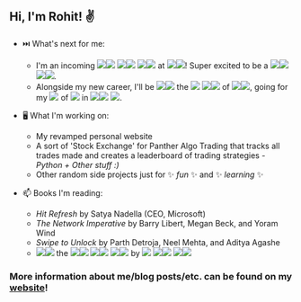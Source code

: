 ## Hi, I'm Rohit! ✌️


- ⏭️ What's next for me: 
  * I'm an incoming ![](https://bit.ly/3nIfCrr)![](https://bit.ly/3nIfCrr) ![](https://bit.ly/3nIfCrr)![](https://bit.ly/3nIfCrr) ![](https://bit.ly/3nIfCrr)![](https://bit.ly/3nIfCrr) at ![](https://bit.ly/3nIfCrr)![](https://bit.ly/3nIfCrr)! Super excited to be a ![](https://bit.ly/3nIfCrr)![](https://bit.ly/3nIfCrr) ![](https://bit.ly/3nIfCrr)![](https://bit.ly/3nIfCrr).
  * Alongside my new career, I'll be ![](https://bit.ly/3nIfCrr)![](https://bit.ly/3nIfCrr) the ![](https://bit.ly/3nIfCrr) ![](https://bit.ly/3nIfCrr)![](https://bit.ly/3nIfCrr) of ![](https://bit.ly/3nIfCrr)![](https://bit.ly/3nIfCrr), going for my ![](https://bit.ly/3nIfCrr) of ![](https://bit.ly/3nIfCrr) in ![](https://bit.ly/3nIfCrr)![](https://bit.ly/3nIfCrr) ![](https://bit.ly/3nIfCrr).

- 🖥️ What I'm working on:
  * My revamped personal website
  * A sort of 'Stock Exchange' for Panther Algo Trading that tracks all trades made and creates a leaderboard of trading strategies - *Python + Other stuff :)*
  * Other random side projects just for ✨ _fun_ ✨ and ✨ _learning_ ✨

- 📫 Books I'm reading:
  * *Hit Refresh* by Satya Nadella (CEO, Microsoft)
  * *The Network Imperative* by  Barry Libert, Megan Beck, and Yoram Wind
  * *Swipe to Unlock* by Parth Detroja, Neel Mehta, and Aditya Agashe
  * ![](https://bit.ly/3nIfCrr)![](https://bit.ly/3nIfCrr) the ![](https://bit.ly/3nIfCrr)![](https://bit.ly/3nIfCrr) ![](https://bit.ly/3nIfCrr)![](https://bit.ly/3nIfCrr) ![](https://bit.ly/3nIfCrr)![](https://bit.ly/3nIfCrr) by ![](https://bit.ly/3nIfCrr) ![](https://bit.ly/3nIfCrr)![](https://bit.ly/3nIfCrr) ![](https://bit.ly/3nIfCrr)![](https://bit.ly/3nIfCrr)

### More information about me/blog posts/etc. can be found on my [website](https://rohitganguly.com)!

<!--
**rohit-ganguly/rohit-ganguly** is a ✨ _special_ ✨ repository because its `README.md` (this file) appears on your GitHub profile.

Here are some ideas to get you started:

- 🔭 I’m currently working on ...
- 🌱 I’m currently learning ...
- 👯 I’m looking to collaborate on ...
- 🤔 I’m looking for help with ...
- 💬 Ask me about ...
- 📫 How to reach me: ...
- 😄 Pronouns: ...
- ⚡ Fun fact: ...
-->
